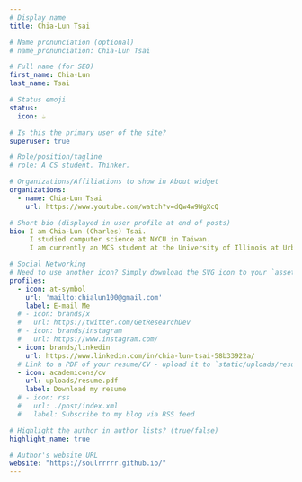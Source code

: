 ```yaml
---
# Display name
title: Chia-Lun Tsai

# Name pronunciation (optional)
# name_pronunciation: Chia-Lun Tsai

# Full name (for SEO)
first_name: Chia-Lun
last_name: Tsai

# Status emoji
status:
  icon: ☕️

# Is this the primary user of the site?
superuser: true

# Role/position/tagline
# role: A CS student. Thinker.

# Organizations/Affiliations to show in About widget
organizations:
  - name: Chia-Lun Tsai
    url: https://www.youtube.com/watch?v=dQw4w9WgXcQ

# Short bio (displayed in user profile at end of posts)
bio: I am Chia-Lun (Charles) Tsai.
     I studied computer science at NYCU in Taiwan.  
     I am currently an MCS student at the University of Illinois at Urbana-Champaign (UIUC).

# Social Networking
# Need to use another icon? Simply download the SVG icon to your `assets/media/icons/` folder.
profiles:
  - icon: at-symbol
    url: 'mailto:chialun100@gmail.com'
    label: E-mail Me
  # - icon: brands/x
  #   url: https://twitter.com/GetResearchDev
  # - icon: brands/instagram
  #   url: https://www.instagram.com/
  - icon: brands/linkedin
    url: https://www.linkedin.com/in/chia-lun-tsai-58b33922a/
  # Link to a PDF of your resume/CV - upload it to `static/uploads/resume.pdf`
  - icon: academicons/cv
    url: uploads/resume.pdf
    label: Download my resume
  # - icon: rss
  #   url: ./post/index.xml
  #   label: Subscribe to my blog via RSS feed

# Highlight the author in author lists? (true/false)
highlight_name: true

# Author's website URL
website: "https://soulrrrrr.github.io/"
---
```


<!-- Chia-Lun Tsai is a dedicate student and incoming student of UIUC MCS program. -->